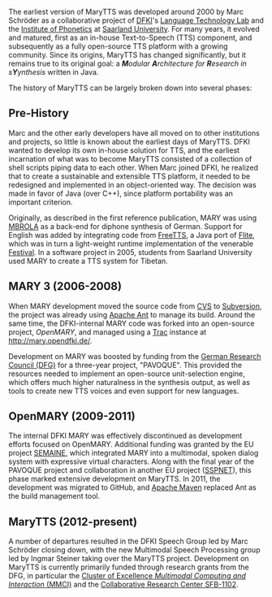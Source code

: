 The earliest version of MaryTTS was developed around 2000 by Marc Schröder as a collaborative project of [DFKI](http://www.dfki.de/web)'s [Language Technology Lab](http://www.dfki.de/lt/) and the [Institute of Phonetics](http://www.coli.uni-saarland.de/groups/WB/Phonetics/) at [Saarland University](http://www.uni-saarland.de).
For many years, it evolved and matured, first as an in-house Text-to-Speech (TTS) component, and subsequently as a fully open-source TTS platform with a growing community.
Since its origins, MaryTTS has changed significantly, but it remains true to its original goal:
a <i><b>M</b>odular <b>A</b>rchitecture for <b>R</b>esearch in s<b>Y</b>ynthesis</i> written in Java.

The history of MaryTTS can be largely broken down into several phases:

Pre-History
-----------

Marc and the other early developers have all moved on to other institutions and projects, so little is known about the earliest days of MaryTTS.
DFKI wanted to develop its own in-house solution for TTS, and the earliest incarnation of what was to become MaryTTS consisted of a collection of shell scripts piping data to each other.
When Marc joined DFKI, he realized that to create a sustainable and extensible TTS platform, it needed to be redesigned and implemented in an object-oriented way.
The decision was made in favor of Java (over C++), since platform portability was an important criterion.

Originally, as described in the first reference publication, MARY was using [MBROLA](http://tcts.fpms.ac.be/synthesis/mbrola.html) as a back-end for diphone synthesis of German.
Support for English was added by integrating code from [FreeTTS](http://freetts.sourceforge.net/), a Java port of [Flite](http://cmuflite.org/), which was in turn a light-weight runtime implementation of the venerable [Festival](http://www.cstr.ed.ac.uk/projects/festival/). 
In a software project in 2005, students from Saarland University used MARY to create a TTS system for Tibetan.

MARY 3 (2006-2008)
------------------

When MARY development moved the source code from [CVS](http://www.nongnu.org/cvs/) to [Subversion](http://subversion.apache.org/), the project was already using [Apache Ant](http://ant.apache.org/) to manage its build.
Around the same time, the DFKI-internal MARY code was forked into an open-source project, *OpenMARY*, and managed using a [Trac](http://trac.edgewall.org/) instance at http://mary.opendfki.de/.

Development on MARY was boosted by funding from the [German Research Council (DFG)](http://dfg.de/) for a three-year project, "PAVOQUE".
This provided the resources needed to implement an open-source unit-selection engine, which offers much higher naturalness in the synthesis output, as well as tools to create new TTS voices and even support for new languages.

OpenMARY (2009-2011)
--------------------

The internal DFKI MARY was effectively discontinued as development efforts focused on OpenMARY.
Additional funding was granted by the EU project [SEMAINE](http://www.semaine-project.eu/), which integrated MARY into a multimodal, spoken dialog system with expressive virtual characters.
Along with the final year of the PAVOQUE project and collaboration in another EU project ([SSPNET](http://sspnet.eu/)), this phase marked extensive development on MaryTTS.
In 2011, the development was migrated to GitHub, and [Apache Maven](http://maven.apache.org/) replaced Ant as the build management tool.

MaryTTS (2012-present)
----------------------

A number of departures resulted in the DFKI Speech Group led by Marc Schröder closing down, with the new Multimodal Speech Processing group led by Ingmar Steiner taking over the MaryTTS project.
Development on MaryTTS is currently primarily funded through research grants from the DFG, in particular the [Cluster of Excellence *Multimodal Computing and Interaction* (MMCI)](http://m2ci.org/) and the [Collaborative Research Center SFB-1102](http://www.sfb1102.uni-saarland.de/).
